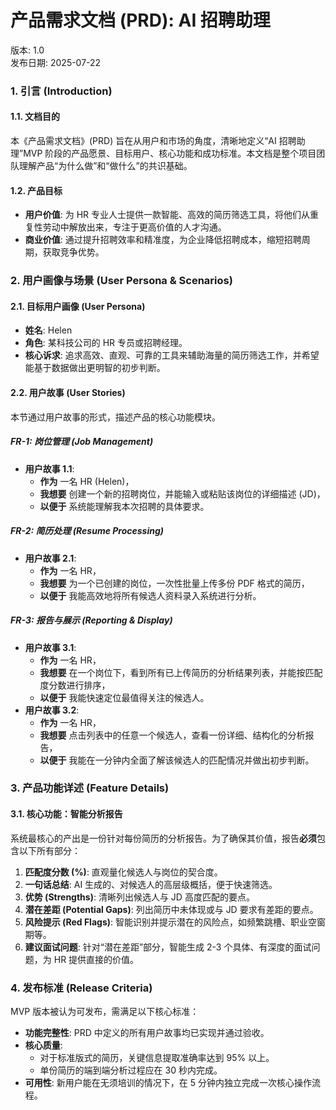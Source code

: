 # **产品需求文档 (PRD): AI 招聘助理**

版本: 1.0  
发布日期: 2025-07-22

### **1\. 引言 (Introduction)**

#### **1.1. 文档目的**

本《产品需求文档》(PRD) 旨在从用户和市场的角度，清晰地定义“AI 招聘助理”MVP 阶段的产品愿景、目标用户、核心功能和成功标准。本文档是整个项目团队理解产品“为什么做”和“做什么”的共识基础。

#### **1.2. 产品目标**

* **用户价值**: 为 HR 专业人士提供一款智能、高效的简历筛选工具，将他们从重复性劳动中解放出来，专注于更高价值的人才沟通。  
* **商业价值**: 通过提升招聘效率和精准度，为企业降低招聘成本，缩短招聘周期，获取竞争优势。

### **2\. 用户画像与场景 (User Persona & Scenarios)**

#### **2.1. 目标用户画像 (User Persona)**

* **姓名**: Helen  
* **角色**: 某科技公司的 HR 专员或招聘经理。  
* **核心诉求**: 追求高效、直观、可靠的工具来辅助海量的简历筛选工作，并希望能基于数据做出更明智的初步判断。

#### **2.2. 用户故事 (User Stories)**

本节通过用户故事的形式，描述产品的核心功能模块。

##### **FR-1: 岗位管理 (Job Management)**

* **用户故事 1.1**:  
  * **作为** 一名 HR (Helen)，  
  * **我想要** 创建一个新的招聘岗位，并能输入或粘贴该岗位的详细描述 (JD)，  
  * **以便于** 系统能理解我本次招聘的具体要求。

##### **FR-2: 简历处理 (Resume Processing)**

* **用户故事 2.1**:  
  * **作为** 一名 HR，  
  * **我想要** 为一个已创建的岗位，一次性批量上传多份 PDF 格式的简历，  
  * **以便于** 我能高效地将所有候选人资料录入系统进行分析。

##### **FR-3: 报告与展示 (Reporting & Display)**

* **用户故事 3.1**:  
  * **作为** 一名 HR，  
  * **我想要** 在一个岗位下，看到所有已上传简历的分析结果列表，并能按匹配度分数进行排序，  
  * **以便于** 我能快速定位最值得关注的候选人。  
* **用户故事 3.2**:  
  * **作为** 一名 HR，  
  * **我想要** 点击列表中的任意一个候选人，查看一份详细、结构化的分析报告，  
  * **以便于** 我能在一分钟内全面了解该候选人的匹配情况并做出初步判断。

### **3\. 产品功能详述 (Feature Details)**

#### **3.1. 核心功能：智能分析报告**

系统最核心的产出是一份针对每份简历的分析报告。为了确保其价值，报告**必须**包含以下所有部分：

1. **匹配度分数 (%)**: 直观量化候选人与岗位的契合度。  
2. **一句话总结**: AI 生成的、对候选人的高层级概括，便于快速筛选。  
3. **优势 (Strengths)**: 清晰列出候选人与 JD 高度匹配的要点。  
4. **潜在差距 (Potential Gaps)**: 列出简历中未体现或与 JD 要求有差距的要点。  
5. **风险提示 (Red Flags)**: 智能识别并提示潜在的风险点，如频繁跳槽、职业空窗期等。  
6. **建议面试问题**: 针对“潜在差距”部分，智能生成 2-3 个具体、有深度的面试问题，为 HR 提供直接的价值。

### **4\. 发布标准 (Release Criteria)**

MVP 版本被认为可发布，需满足以下核心标准：

* **功能完整性**: PRD 中定义的所有用户故事均已实现并通过验收。  
* **核心质量**:  
  * 对于标准版式的简历，关键信息提取准确率达到 95% 以上。  
  * 单份简历的端到端分析过程应在 30 秒内完成。  
* **可用性**: 新用户能在无须培训的情况下，在 5 分钟内独立完成一次核心操作流程。